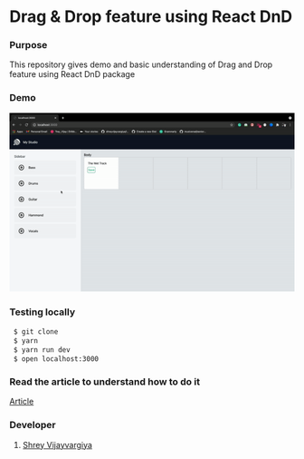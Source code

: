 <h1>Drag & Drop feature using React DnD</h1>

<h3>Purpose</h3>
<p>This repository gives demo and basic understanding of Drag and Drop feature using React DnD package</p>

<h3>Demo</h3>
<img src="./public/demo.gif" />

<h3>Testing locally</h3>

 ```
  $ git clone
  $ yarn
  $ yarn run dev
  $ open localhost:3000
 ```

<h3>Read the article to understand how to do it</h3>
<a href="https://shreyvijayvargiya26.medium.com/forget-the-browser-drag-drop-api-this-library-is-perfect-to-add-drag-and-drop-feature-f2a1a9e7d8e3">Article</a>

<h3>Developer</h3>
<ol>
  <li>
    <a href="https://www.ihatereading.in/squad">Shrey Vijayvargiya </a>
  </li>  
</ol>
